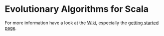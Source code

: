 # Evolutionary Algorithms for Scala

For more information have a look at the [Wiki][wiki], especially the [getting started page][start].

[wiki]: https://github.com/wookietreiber/eva4s/wiki
[start]: https://github.com/wookietreiber/eva4s/wiki/Getting-Started


